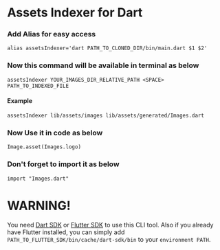 # Assets Indexer for Dart

### Add Alias for easy access
~~~~
alias assetsIndexer='dart PATH_TO_CLONED_DIR/bin/main.dart $1 $2'
~~~~

### Now this command will be available in terminal as below
~~~~
assetsIndexer YOUR_IMAGES_DIR_RELATIVE_PATH <SPACE> PATH_TO_INDEXED_FILE
~~~~

#### **Example**
~~~~
assetsIndexer lib/assets/images lib/assets/generated/Images.dart
~~~~
### Now Use it in code as below
~~~~
Image.asset(Images.logo)
~~~~

### Don't forget to import it as below
~~~~
import "Images.dart"
~~~~ 


# WARNING!
You need [Dart SDK](https://dart.dev/get-dart) or [Flutter SDK](https://flutter.dev/docs/get-started/install) to use this CLI tool. 
Also if you already have Flutter installed, you can simply add `PATH_TO_FLUTTER_SDK/bin/cache/dart-sdk/bin` to your `environment PATH`.
